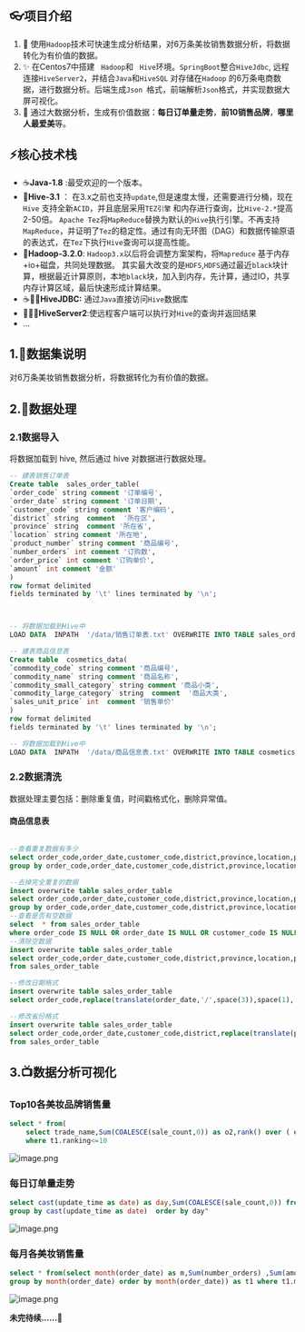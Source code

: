 ## 👓项目介绍

1.  🎈 使用`Hadoop`技术可快速生成分析结果，对6万条美妆销售数据分析，将数据转化为有价值的数据。
2.  ✨ 在Centos7中搭建 ` Hadoop`和 ` Hive`环境。`SpringBoot`整合`HiveJdbc`, 远程连接`HiveServer2`，并结合`Java`和`HiveSQL`
   对存储在`Hadoop` 的6万条电商数据，进行数据分析。后端生成`Json `格式，前端解析`Json`格式，并实现数据大屏可视化。
3.  👑 通过大数据分析，生成有价值数据：**每日订单量走势**，**前10销售品牌**，**哪里人最爱美**等。

## ⚡核心技术栈

- ☕**Java-1.8** :最受欢迎的一个版本。
- 🦓**Hive-3.1** ：  在3.x之前也支持`update`,但是速度太慢，还需要进行分桶，现在`Hive` 支持全新`ACID`，并且底层采用`TEZ引擎` 和内存进行查询，比`Hive-2.*`提高2-50倍。
  `Apache Tez`将`MapReduce`替换为默认的`Hive`执行引擎。不再支持`MapReduce`，并证明了`Tez`的稳定性。通过有向无环图（DAG）和数据传输原语的表达式，在`Tez`下执行`Hive`查询可以提高性能。 
- 🐘**Hadoop-3.2.0**: `Hadoop3.x`以后将会调整方案架构，将`Mapreduce` 基于内存+io+磁盘，共同处理数据。
  其实最大改变的是`HDFS`,`HDFS`通过最近`black`块计算，根据最近计算原则，本地`black`块，加入到内存，先计算，通过IO，共享内存计算区域，最后快速形成计算结果。 
- ☕🔗🦓**HiveJDBC:** 通过`Java`直接访问`Hive`数据库 
- 🐘🔗🦓**HiveServer2**:使远程客户端可以执行对`Hive`的查询并返回结果 
- ...


## 1.📜数据集说明
对6万条美妆销售数据分析，将数据转化为有价值的数据。
## 2.🔨数据处理

### 2.1数据导入

将数据加载到 hive, 然后通过 hive 对数据进行数据处理。

```SQL
-- 建表销售订单表
Create table  sales_order_table(
`order_code` string comment '订单编号',
`order_date` string comment '订单日期',
`customer_code` string comment '客户编码',
`district` string  comment  '所在区',
`province` string  comment '所在省',
`location` string comment '所在地',
`product_number` string comment '商品编号',
`number_orders` int comment '订购数',
`order_price` int comment '订购单价',
`amount` int comment '金额'
)
row format delimited
fields terminated by '\t' lines terminated by '\n';



-- 将数据加载到Hive中
LOAD DATA  INPATH  '/data/销售订单表.txt' OVERWRITE INTO TABLE sales_order_table;     
```
```SQL
-- 建表商品信息表
Create table  cosmetics_data(
`commodity_code` string comment '商品编号',
`commodity_name` string comment '商品名称',
`commodity_small_category` string comment '商品小类',
`commodity_large_category` string  comment  '商品大类',
`sales_unit_price` int  comment '销售单价'
)
row format delimited
fields terminated by '\t' lines terminated by '\n';

-- 将数据加载到Hive中
LOAD DATA  INPATH  '/data/商品信息表.txt' OVERWRITE INTO TABLE cosmetics_data;   
```



### 2.2数据清洗

数据处理主要包括：删除重复值，时间戳格式化，删除异常值。

#### 商品信息表

```SQL

--查看重复数据有多少
select order_code,order_date,customer_code,district,province,location,product_number,number_orders,order_price,amount,count(*) from sales_order_table 
group by order_code,order_date,customer_code,district,province,location,product_number,number_orders,order_price,amount having count(*)>1

--去掉完全重复的数据
insert overwrite table sales_order_table 
select order_code,order_date,customer_code,district,province,location,product_number,number_orders,order_price,amount from sales_order_table 
group by order_code,order_date,customer_code,district,province,location,product_number,number_orders,order_price,amount
--查看是否有空数据
select  * from sales_order_table 
where order_code IS NULL OR order_date IS NULL OR customer_code IS NULL OR district IS NULL OR province IS NULL OR location IS NULL OR product_number IS NULL OR number_orders IS NULL OR order_price IS NULL OR amount IS NULL
--清除空数据
insert overwrite table sales_order_table 
select order_code,order_date,customer_code,district,province,location,product_number,COALESCE(number_orders,0),COALESCE(order_price,0),COALESCE(amount,0) 
from sales_order_table

--修改日期格式
insert overwrite table sales_order_table
select order_code,replace(translate(order_date,'/',space(3)),space(1),'-'),customer_code,district,province,location,product_number,number_orders,order_price,amount from sales_order_table

--修改省份格式
insert overwrite table sales_order_table 
select order_code,order_date,customer_code,district,replace(translate(province,'自治区维吾尔回族壮族省市',space(7)),space(1),space(0)),replace(translate(location,'自治区维吾尔回族壮族省市',space(7)),space(1),space(0)),product_number,number_orders,order_price,amount 
from sales_order_table
```
## 3.📺数据分析可视化

### Top10各美妆品牌销售量

```sql
select * from(
    select trade_name,Sum(COALESCE(sale_count,0)) as o2,rank() over ( order by   		Sum(COALESCE(sale_count,0)) desc) as ranking from cosmetics_data group by trade_name ) as t1 
    where t1.ranking<=10

```
![image.png](https://s2.loli.net/2022/02/15/QHKe6Ys1o9dDImw.png)

### 每日订单量走势

```sql
select cast(update_time as date) as day,Sum(COALESCE(sale_count,0)) from cosmetics_data 
group by cast(update_time as date)  order by day"
```
![image.png](https://s2.loli.net/2022/02/15/hnMYq4CAoUB5sk9.png)

### 每月各美妆销售量

```sql
select * from(select month(order_date) as m,Sum(number_orders) ,Sum(amount) from sales_order_table 
group by month(order_date) order by month(order_date)) as t1 where t1.m>=1 and t1.m<=9 
```
![image.png](https://s2.loli.net/2022/02/15/UuxDeg1bZysYiWf.png)

**未完待续......**🚀